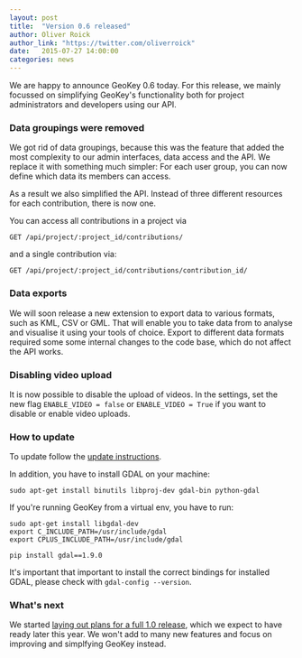 ```yaml
---
layout: post
title:  "Version 0.6 released"
author: Oliver Roick
author_link: "https://twitter.com/oliverroick"
date:   2015-07-27 14:00:00
categories: news
---
```


We are happy to announce GeoKey 0.6 today. For this release, we mainly focussed on simplifying GeoKey's functionality both for project administrators and developers using our API.

### Data groupings were removed

We got rid of data groupings, because this was the feature that added the most complexity to our admin interfaces, data access and the API. We replace it with something much simpler: For each user group, you can now define which data its members can access.

As a result we also simplified the API. Instead of three different resources for each contribution, there is now one.

You can access all contributions in a project via

```
GET /api/project/:project_id/contributions/
```

and a single contribution via:

```
GET /api/project/:project_id/contributions/contribution_id/
```

### Data exports

We will soon release a new extension to export data to various formats, such as KML, CSV or GML. That will enable you to take data from to analyse and visualise it using your tools of choice. Export to different data formats required some some internal changes to the code base, which do not affect the API works.

### Disabling video upload

It is now possible to disable the upload of videos. In the settings, set the new flag `ENABLE_VIDEO = false` or `ENABLE_VIDEO = True` if you want to disable or enable video uploads.

### How to update

To update follow the [update instructions](/help/how-to-update.html).

In addition, you have to install GDAL on your machine:

```
sudo apt-get install binutils libproj-dev gdal-bin python-gdal
```

If you're running GeoKey from a virtual env, you have to run:

```
sudo apt-get install libgdal-dev
export C_INCLUDE_PATH=/usr/include/gdal
export CPLUS_INCLUDE_PATH=/usr/include/gdal

pip install gdal==1.9.0
```

It's important that important to install the correct bindings for installed GDAL, please check with `gdal-config --version`.

### What's next

We started [laying out plans for a full 1.0 release](https://github.com/ExCiteS/geokey/issues/267), which we expect to have ready later this year. We won't add to many new features and focus on improving and simplfying GeoKey instead.
